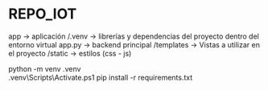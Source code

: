 # REPO_IOT

app -> aplicación
    /.venv -> librerías y dependencias del proyecto dentro del entorno virtual
    app.py -> backend principal
    /templates -> Vistas a utilizar en el proyecto
    /static -> estilos (css - js)

python -m venv .venv      
.venv\Scripts\Activate.ps1
pip install -r requirements.txt
